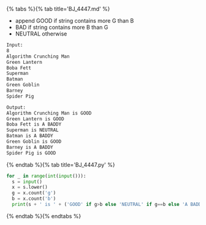 {% tabs %}{% tab title='BJ_4447.md' %}

* append GOOD if string contains more G than B
* BAD if string contains more B than G
* NEUTRAL otherwise

```txt
Input:
8
Algorithm Crunching Man
Green Lantern
Boba Fett
Superman
Batman
Green Goblin
Barney
Spider Pig

Output:
Algorithm Crunching Man is GOOD
Green Lantern is GOOD
Boba Fett is A BADDY
Superman is NEUTRAL
Batman is A BADDY
Green Goblin is GOOD
Barney is A BADDY
Spider Pig is GOOD
```

{% endtab %}{% tab title='BJ_4447.py' %}

```py
for _ in range(int(input())):
  s = input()
  x = s.lower()
  g = x.count('g')
  b = x.count('b')
  print(s + ' is ' + ('GOOD' if g>b else 'NEUTRAL' if g==b else 'A BADDY'))
```

{% endtab %}{% endtabs %}
